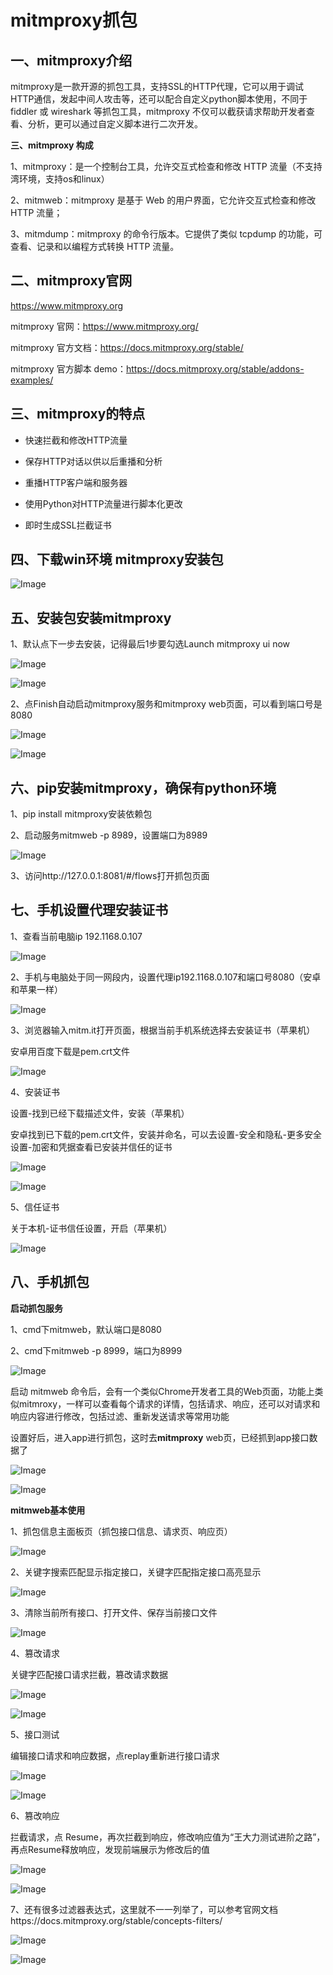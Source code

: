 # mitmproxy抓包

## 一、mitmproxy介绍

mitmproxy是一款开源的抓包工具，支持SSL的HTTP代理，它可以用于调试HTTP通信，发起中间人攻击等，还可以配合自定义python脚本使用，不同于 fiddler 或 wireshark 等抓包工具，mitmproxy 不仅可以截获请求帮助开发者查看、分析，更可以通过自定义脚本进行二次开发。

**三、mitmproxy 构成**

1、mitmproxy：是一个控制台工具，允许交互式检查和修改 HTTP 流量（不支持湾环境，支持os和linux）

2、mitmweb：mitmproxy 是基于 Web 的用户界面，它允许交互式检查和修改 HTTP 流量；

3、mitmdump：mitmproxy 的命令行版本。它提供了类似 tcpdump 的功能，可查看、记录和以编程方式转换 HTTP 流量。

## 二、mitmproxy官网

https://www.mitmproxy.org

mitmproxy 官网：https://www.mitmproxy.org/

mitmproxy 官方文档：https://docs.mitmproxy.org/stable/

mitmproxy 官方脚本 demo：https://docs.mitmproxy.org/stable/addons-examples/



## 三、mitmproxy的特点

- 快速拦截和修改HTTP流量

- 保存HTTP对话以供以后重播和分析

- 重播HTTP客户端和服务器

- 使用Python对HTTP流量进行脚本化更改

- 即时生成SSL拦截证书

  



## 四、下载win环境 mitmproxy安装包

![Image](https://mmbiz.qpic.cn/mmbiz_png/BPQvGfAUIWvhic2yiar2t2jP7b5m0dWLjia8UlVfrOcOGiax42dqPksrFBvBORhKibR795g4aLkIRdJG1icUrJWFQNCg/640?wx_fmt=png&wxfrom=5&wx_lazy=1&wx_co=1)

## 五、安装包安装mitmproxy

1、默认点下一步去安装，记得最后1步要勾选Launch mitmproxy ui now

![Image](https://mmbiz.qpic.cn/mmbiz_png/BPQvGfAUIWvhic2yiar2t2jP7b5m0dWLjia7DXus3oVxSUhgJY0rafCuKE6BzbKbrCd5W9YgmEg4kP3m9AOWKKhEg/640?wx_fmt=png&wxfrom=5&wx_lazy=1&wx_co=1)

![Image](https://mmbiz.qpic.cn/mmbiz_png/BPQvGfAUIWvhic2yiar2t2jP7b5m0dWLjia3TIes4R5Rg2TQyzBWWr3lJ9yZKf4oUMX3kIL83bdF8e1JpVLPnXJng/640?wx_fmt=png&wxfrom=5&wx_lazy=1&wx_co=1)

2、点Finish自动启动mitmproxy服务和mitmproxy web页面，可以看到端口号是8080

![Image](https://mmbiz.qpic.cn/mmbiz_png/BPQvGfAUIWvhic2yiar2t2jP7b5m0dWLjiahr79rJayo6LGY4rULsibGHMHJJdiblovh8CicVbzWTvNX8bjN9NiacDEOw/640?wx_fmt=png&wxfrom=5&wx_lazy=1&wx_co=1)

![Image](https://mmbiz.qpic.cn/mmbiz_png/BPQvGfAUIWvhic2yiar2t2jP7b5m0dWLjiavtiaIXXsSH3NiaEIWcWS1FTAcsVufAVK3xWyFIDX3GmHPhLSnzsHssTA/640?wx_fmt=png&wxfrom=5&wx_lazy=1&wx_co=1)

## 六、pip安装mitmproxy，确保有python环境

1、pip install mitmproxy安装依赖包

2、启动服务mitmweb -p 8989，设置端口为8989

![Image](https://mmbiz.qpic.cn/mmbiz_png/BPQvGfAUIWvhic2yiar2t2jP7b5m0dWLjiaVFlvAvDBmWBlhWgIoFEknHqgiahmjvmdT1pb2G9DGx1pN54oqmibqZxA/640?wx_fmt=png&wxfrom=5&wx_lazy=1&wx_co=1)

3、访问http://127.0.0.1:8081/#/flows打开抓包页面

## 七、手机设置代理安装证书

1、查看当前电脑ip 192.1168.0.107

![Image](https://mmbiz.qpic.cn/mmbiz_png/BPQvGfAUIWvhic2yiar2t2jP7b5m0dWLjiaicYibxnpke6zYiavms7mpia9mzGfic5MzjAhPjsWvyowxctwJeaSjibxMpibA/640?wx_fmt=png&wxfrom=5&wx_lazy=1&wx_co=1)

2、手机与电脑处于同一网段内，设置代理ip192.1168.0.107和端口号8080（安卓和苹果一样）

![Image](https://mmbiz.qpic.cn/mmbiz_png/BPQvGfAUIWvhic2yiar2t2jP7b5m0dWLjia2qErcGaWiabuRicd5xNvSu9ExDzDoSJgeiajOTq8C76u6Q6fKHCbSicHvg/640?wx_fmt=png&wxfrom=5&wx_lazy=1&wx_co=1)

3、浏览器输入mitm.it打开页面，根据当前手机系统选择去安装证书（苹果机）

安卓用百度下载是pem.crt文件

![Image](https://mmbiz.qpic.cn/mmbiz_png/BPQvGfAUIWvhic2yiar2t2jP7b5m0dWLjiahENdYb54UcrkVhG7ibc9HUfNsA5HAz7vicbBETd7Y3LfEa2hCibp16aWA/640?wx_fmt=png&wxfrom=5&wx_lazy=1&wx_co=1)

4、安装证书

设置-找到已经下载描述文件，安装（苹果机）

安卓找到已下载的pem.crt文件，安装并命名，可以去设置-安全和隐私-更多安全设置-加密和凭据查看已安装并信任的证书

![Image](https://mmbiz.qpic.cn/mmbiz_png/BPQvGfAUIWvhic2yiar2t2jP7b5m0dWLjiaOvBnVh9P4bibbbtcrk2ACGRJJcwmXYDDG23sxnJF9LnD1IcuOry62hw/640?wx_fmt=png&wxfrom=5&wx_lazy=1&wx_co=1)

![Image](https://mmbiz.qpic.cn/mmbiz_png/BPQvGfAUIWvhic2yiar2t2jP7b5m0dWLjiaqscUf1yFe9aJV9kWRAUiaAQkQ33fVMIxpzM6FdfvT3RiaXrIP3iaLwe8g/640?wx_fmt=png&wxfrom=5&wx_lazy=1&wx_co=1)



5、信任证书

关于本机-证书信任设置，开启（苹果机）

![Image](https://mmbiz.qpic.cn/mmbiz_png/BPQvGfAUIWvhic2yiar2t2jP7b5m0dWLjiak2j9ib1rW16AKy61tiaVtlVJZxUWVX0MsFbEGGm2YTNhSTXlDRXBXwCA/640?wx_fmt=png&wxfrom=5&wx_lazy=1&wx_co=1)

## 八、手机抓包

**启动抓包服务**

1、cmd下mitmweb，默认端口是8080

2、cmd下mitmweb -p 8999，端口为8999

![Image](pic/mitmproxy%E6%8A%93%E5%8C%85/640)

启动 mitmweb 命令后，会有一个类似Chrome开发者工具的Web页面，功能上类似mitmroxy，一样可以查看每个请求的详情，包括请求、响应，还可以对请求和响应内容进行修改，包括过滤、重新发送请求等常用功能

设置好后，进入app进行抓包，这时去**mitmproxy** web页，已经抓到app接口数据了

![Image](https://mmbiz.qpic.cn/mmbiz_png/BPQvGfAUIWvhic2yiar2t2jP7b5m0dWLjiaicWKTVlm3yDAR9uCVj9E4yf2bAte5erpunMgOIozDapyTKZ4g45rTrQ/640?wx_fmt=png&wxfrom=5&wx_lazy=1&wx_co=1)



![Image](https://mmbiz.qpic.cn/mmbiz_png/BPQvGfAUIWvhic2yiar2t2jP7b5m0dWLjiaETLaLxqkrrfbDoApkWy3dwteiboU2Xg9BGcGYCNLGbl7FDXdlJrX0pw/640?wx_fmt=png&wxfrom=5&wx_lazy=1&wx_co=1)

**mitmweb基本使用**

1、抓包信息主面板页（抓包接口信息、请求页、响应页）

![Image](pic/mitmproxy%E6%8A%93%E5%8C%85/640)

2、关键字搜索匹配显示指定接口，关键字匹配指定接口高亮显示

![Image](pic/mitmproxy%E6%8A%93%E5%8C%85/640)

3、清除当前所有接口、打开文件、保存当前接口文件

![Image](pic/mitmproxy%E6%8A%93%E5%8C%85/640)



4、篡改请求

关键字匹配接口请求拦截，篡改请求数据

![Image](pic/mitmproxy%E6%8A%93%E5%8C%85/640)

![Image](pic/mitmproxy%E6%8A%93%E5%8C%85/640)



5、接口测试

编辑接口请求和响应数据，点replay重新进行接口请求

![Image](pic/mitmproxy%E6%8A%93%E5%8C%85/640)

![Image](pic/mitmproxy%E6%8A%93%E5%8C%85/640)



6、篡改响应

拦截请求，点 Resume，再次拦截到响应，修改响应值为“王大力测试进阶之路”，再点Resume释放响应，发现前端展示为修改后的值

![Image](pic/mitmproxy%E6%8A%93%E5%8C%85/640)

![Image](pic/mitmproxy%E6%8A%93%E5%8C%85/640)



7、还有很多过滤器表达式，这里就不一一列举了，可以参考官网文档https://docs.mitmproxy.org/stable/concepts-filters/

![Image](pic/mitmproxy%E6%8A%93%E5%8C%85/640)

![Image](pic/mitmproxy%E6%8A%93%E5%8C%85/640)